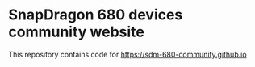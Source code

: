 # SnapDragon 680 devices community website

This repository contains code for https://sdm-680-community.github.io